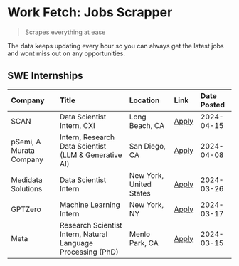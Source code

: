 # Work Fetch: Jobs Scrapper
> Scrapes everything at ease

The data keeps updating every hour so you can always get the latest jobs and wont miss out on any opportunities.

## SWE Internships
<!--START_SECTION:workfetch-->
| Company                 | Title                                                        | Location                | Link                                                                                                                                                                                                                                                                       | Date Posted   |
|:------------------------|:-------------------------------------------------------------|:------------------------|:---------------------------------------------------------------------------------------------------------------------------------------------------------------------------------------------------------------------------------------------------------------------------|:--------------|
| SCAN                    | Data Scientist Intern, CXI                                   | Long Beach, CA          | [Apply](https://www.linkedin.com/jobs/view/data-scientist-intern-cxi-at-scan-3899690492?position=8&pageNum=0&refId=UfnnFmJMvUTct6AKVn7FSQ%3D%3D&trackingId=GtaZ0ZQG8qIQ5wMlLpQNeA%3D%3D&trk=public_jobs_jserp-result_search-card)                                          | 2024-04-15    |
| pSemi, A Murata Company | Intern, Research Data Scientist (LLM & Generative AI)        | San Diego, CA           | [Apply](https://www.linkedin.com/jobs/view/intern-research-data-scientist-llm-generative-ai-at-psemi-a-murata-company-3887074168?position=3&pageNum=0&refId=UfnnFmJMvUTct6AKVn7FSQ%3D%3D&trackingId=O0BaslGjgvgjBjHj9DUUiw%3D%3D&trk=public_jobs_jserp-result_search-card) | 2024-04-08    |
| Medidata Solutions      | Data Scientist Intern                                        | New York, United States | [Apply](https://www.linkedin.com/jobs/view/data-scientist-intern-at-medidata-solutions-3810253704?position=2&pageNum=0&refId=UfnnFmJMvUTct6AKVn7FSQ%3D%3D&trackingId=1zpCQBsUCIdsYfefVeS%2BOA%3D%3D&trk=public_jobs_jserp-result_search-card)                              | 2024-03-26    |
| GPTZero                 | Machine Learning Intern                                      | New York, NY            | [Apply](https://www.linkedin.com/jobs/view/machine-learning-intern-at-gptzero-3860723963?position=7&pageNum=0&refId=UfnnFmJMvUTct6AKVn7FSQ%3D%3D&trackingId=SMzPBH67vEjpoFI8EyEsiQ%3D%3D&trk=public_jobs_jserp-result_search-card)                                         | 2024-03-17    |
| Meta                    | Research Scientist Intern, Natural Language Processing (PhD) | Menlo Park, CA          | [Apply](https://www.linkedin.com/jobs/view/research-scientist-intern-natural-language-processing-phd-at-meta-3858718375?position=5&pageNum=0&refId=UfnnFmJMvUTct6AKVn7FSQ%3D%3D&trackingId=MJzhVz7sKU1GXxLg%2FIy0wQ%3D%3D&trk=public_jobs_jserp-result_search-card)        | 2024-03-15    |
<!--END_SECTION:workfetch-->
